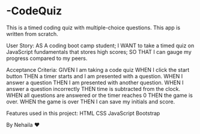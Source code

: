 # -CodeQuiz

This is a timed coding quiz with multiple-choice questions. This app is written from scratch.

User Story:
AS A coding boot camp student;
I WANT to take a timed quiz on JavaScript fundamentals that stores high scores;
SO THAT I can gauge my progress compared to my peers.

Acceptance Criteria:
GIVEN I am taking a code quiz
WHEN I click the start button
THEN a timer starts and I am presented with a question.
WHEN I answer a question
THEN I am presented with another question.
WHEN I answer a question incorrectly
THEN time is subtracted from the clock.
WHEN all questions are answered or the timer reaches 0
THEN the game is over.
WHEN the game is over
THEN I can save my initials and score.

Features used in this project:
HTML
CSS
JavaScript
Bootstrap


By Nehaila ♥️


